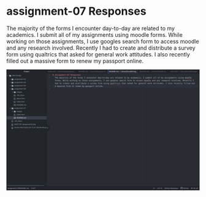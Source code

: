 # assignment-07 Responses
  The majority of the forms I encounter day-to-day are related to my academics. I submit all of my assignments using moodle forms. While working on those assignments, I use googles search form to access moodle and any research involved. Recently I had to create and distribute a survey form using qualtrics that asked for general work attitudes. I also recently filled out a massive form to renew my passport online.

![Screenshot](./images/assignment-07-screenshot.png)

